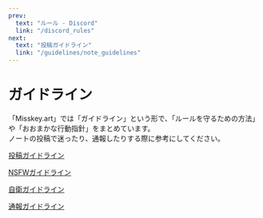 ```yaml
---
prev:
  text: "ルール - Discord"
  link: "/discord_rules"
next:
  text: "投稿ガイドライン"
  link: "/guidelines/note_guidelines"
---
```


# ガイドライン

「Misskey.art」では「ガイドライン」という形で、「ルールを守るための方法」や「おおまかな行動指針」をまとめています。\
ノートの投稿で迷ったり、通報したりする際に参考にしてください。

[投稿ガイドライン](./note_guidelines.md)

[NSFWガイドライン](./nsfw_guidelines.md)

[自衛ガイドライン](./self-defense_guidelines.md)

[通報ガイドライン](./report_guidelines.md)
